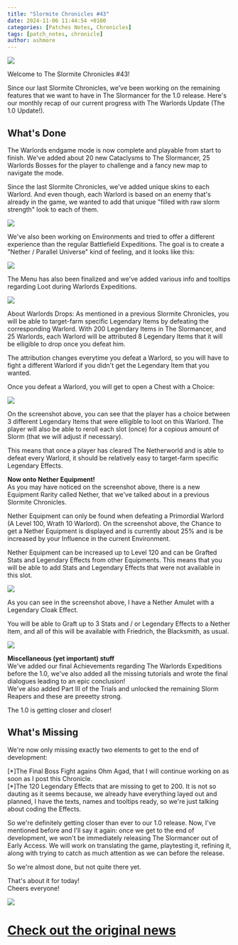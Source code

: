 ```yaml
---
title: "Slormite Chronicles #43"
date: 2024-11-06 11:44:54 +0100
categories: [Patches Notes, Chronicles]
tags: [patch_notes, chronicle]
author: ashmore
---
```

![](/assets/patch_notes/b237ebd5a6908d81335d0fc43b1f5fc5ef16552c)  
  
Welcome to The Slormite Chronicles #43!  
  
Since our last Slormite Chronicles, we've been working on the remaining features that we want to have in The Slormancer for the 1.0 release. Here's our monthly recap of our current progress with The Warlords Update (The 1.0 Update!).  
  

What's Done
-----------

  
  
The Warlords endgame mode is now complete and playable from start to finish. We've added about 20 new Cataclysms to The Slormancer, 25 Warlords Bosses for the player to challenge and a fancy new map to navigate the mode.  
  
Since the last Slormite Chronicles, we've added unique skins to each Warlord. And even though, each Warlord is based on an enemy that's already in the game, we wanted to add that unique "filled with raw slorm strength" look to each of them.  
  
![](/assets/patch_notes/e9f44a90ad613e56de4a26ac4617f2ce0eb66768)  
  
We've also been working on Environments and tried to offer a different experience than the regular Battlefield Expeditions. The goal is to create a "Nether / Parallel Universe" kind of feeling, and it looks like this:  
  
![](/assets/patch_notes/654b88ce088864f6a14d691a2f19259f2c29d7e7)  
  
The Menu has also been finalized and we've added various info and tooltips regarding Loot during Warlords Expeditions.  
  
![](/assets/patch_notes/3f6836be9deae46f47df1004bfe9afb5077ea17e)  
  
About Warlords Drops: As mentioned in a previous Slormite Chronicles, you will be able to target-farm specific Legendary Items by defeating the corresponding Warlord. With 200 Legendary Items in The Slormancer, and 25 Warlords, each Warlord will be attributed 8 Legendary Items that it will be elligible to drop once you defeat him.  
  
The attribution changes everytime you defeat a Warlord, so you will have to fight a different Warlord if you didn't get the Legendary Item that you wanted.  
  
Once you defeat a Warlord, you will get to open a Chest with a Choice:  
  
![](/assets/patch_notes/b5f003de58948f445cfc9947c5dfc89640568006)  
  
On the screenshot above, you can see that the player has a choice between 3 different Legendary Items that were elligible to loot on this Warlord. The player will also be able to reroll each slot (once) for a copious amount of Slorm (that we will adjust if necessary).  
  
This means that once a player has cleared The Netherworld and is able to defeat every Warlord, it should be relatively easy to target-farm specific Legendary Effects.  
  
**Now onto Nether Equipment!**  
As you may have noticed on the screenshot above, there is a new Equipment Rarity called Nether, that we've talked about in a previous Slormite Chronicles.  
  
Nether Equipment can only be found when defeating a Primordial Warlord (A Level 100, Wrath 10 Warlord). On the screenshot above, the Chance to get a Nether Equipment is displayed and is currently about 25% and is be increased by your Influence in the current Environment.  
  
Nether Equipment can be increased up to Level 120 and can be Grafted Stats and Legendary Effects from other Equipments. This means that you will be able to add Stats and Legendary Effects that were not available in this slot.  
  
![](/assets/patch_notes/98818e9126907609b4d4c85e0702d9992d189733)  
  
As you can see in the screenshot above, I have a Nether Amulet with a Legendary Cloak Effect.  
  
You will be able to Graft up to 3 Stats and / or Legendary Effects to a Nether Item, and all of this will be available with Friedrich, the Blacksmith, as usual.  
  
![](/assets/patch_notes/5bc5ffedb27b26a5f6b4d14f8cd00cc4f32328e2)  
  
**Miscellaneous (yet important) stuff**  
We've added our final Achievements regarding The Warlords Expeditions before the 1.0, we've also added all the missing tutorials and wrote the final dialogues leading to an epic conclusion!  
We've also added Part III of the Trials and unlocked the remaining Slorm Reapers and these are preeetty strong.  
  
The 1.0 is getting closer and closer!  
  

What's Missing
--------------

  
  
We're now only missing exactly two elements to get to the end of development:  

[\*]The Final Boss Fight agains Ohm Agad, that I will continue working on as soon as I post this Chronicle.  
[\*]The 120 Legendary Effects that are missing to get to 200. It is not so dauting as it seems because, we already have everything layed out and planned, I have the texts, names and tooltips ready, so we're just talking about coding the Effects.  

  
  
So we're definitely getting closer than ever to our 1.0 release. Now, I've mentioned before and I'll say it again: once we get to the end of development, we won't be immediately releasing The Slormancer out of Early Access. We will work on translating the game, playtesting it, refining it, along with trying to catch as much attention as we can before the release.   
  
So we're almost done, but not quite there yet.  
  
That's about it for today!  
Cheers everyone!  
  
![](/assets/patch_notes/5294cb6e23b9b56386e991bcec197ea8732a9324)

# <a href="https://steamstore-a.akamaihd.net/news/externalpost/steam_community_announcements/6148070194801558952" target="_blank">Check out the original news</a>